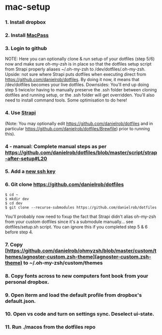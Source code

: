 # mac-setup

### 1. Install dropbox

### 2. Install [MacPass](https://macpassapp.org/)

### 3. Login to github

NOTE: Here you can optionally clone & run setup of your dotfiles (step 5/6) now and make sure oh-my-zsh is in place so that the dotfiles setup script from Strapi properly aliases ~/.oh-my-zsh to /dev/dotfiles/.oh-my-zsh. Upside: not sure where Strapi puts dotfiles when executing direct from https://github.com/danielrob/dotfiles. By doing it now, it means that /dev/dotfiles becomes your live dotfiles. Downsides: You'll end up doing step 5 twice/or having to manually preserve the .ssh folder between cloning dotfiles and running setup, or the .ssh folder will get overridden. You'll also need to install command tools. Some optimisation to do here! 

### 4. Use [Strapi](https://macos-strap.herokuapp.com/) 
(Note: You may optionally edit https://github.com/danielrob/dotfiles and in particular https://github.com/danielrob/dotfiles/Brewfile) prior to running this). 

### 4 - manual: Complete manual steps as per https://github.com/danielrob/dotfiles/blob/master/script/strap-after-setup#L20

### 5. Add a [new ssh key](https://docs.github.com/en/authentication/connecting-to-github-with-ssh/generating-a-new-ssh-key-and-adding-it-to-the-ssh-agent)

### 6. Git clone https://github.com/danielrob/dotfiles

```
$ cd ~
$ mkdir dev
$ cd dev
$ git clone --recurse-submodules https://github.com/danielrob/dotfiles
```
You'll probably now need to fixup the fact that Strapi didn't alias oh-my-zsh from your custom dotfiles since it's a submodule manually... see dotfiles/setup.sh script. You can ignore this if you completed step 5 & 6 before step 4. 

### 7. Copy [https://github.com/danielrob/ohmyzsh/blob/master/custom/themes/agnoster-custom.zsh-theme](agnoster-custom.zsh-theme) to ~/.oh-my-zsh/custom/themes

### 8. Copy fonts across to new computers font book from your personal dropbox. 

### 9. Open iterm and load the default profile from dropbox's default.json. 

### 10. Open vs code and turn on settings sync. Deselect ui-state. 

### 11. Run ./macos from the dotfiles repo
